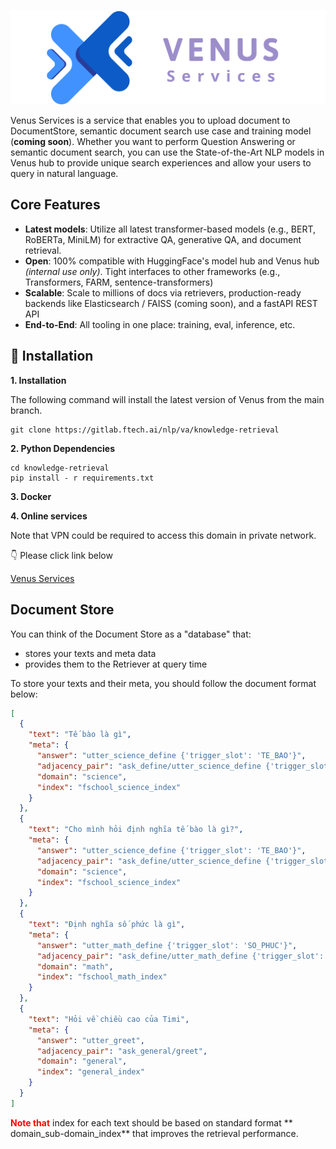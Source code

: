 <p align="center">
  <a href="https://gitlab.ftech.ai/nlp/va/knowledge-retrieval"><img src="./docs/images/venus_banner.svg" alt="Venus Services"></a>
</p>

<p>



</p>



Venus Services is a service that enables you to upload document to DocumentStore, semantic document search use case and training
model (**coming soon**).
Whether you want to perform Question Answering or semantic document search, you can use the State-of-the-Art NLP models
in Venus hub to provide unique search experiences and allow your users to query in natural language.

## Core Features

- **Latest models**: Utilize all latest transformer-based models (e.g., BERT, RoBERTa, MiniLM) for extractive QA,
  generative QA, and document retrieval.
- **Open**: 100% compatible with HuggingFace's model hub and Venus hub *(internal use only)*. Tight interfaces to other
  frameworks (e.g., Transformers, FARM, sentence-transformers)
- **Scalable**: Scale to millions of docs via retrievers, production-ready backends like Elasticsearch / FAISS (coming
  soon), and a fastAPI REST API
- **End-to-End**: All tooling in one place: training, eval, inference, etc.

## 💾 Installation

**1. Installation**

The following command will install the latest version of Venus from the main branch.

```shell
git clone https://gitlab.ftech.ai/nlp/va/knowledge-retrieval
```

**2. Python Dependencies**

```shell
cd knowledge-retrieval
pip install - r requirements.txt
```

**3. Docker**

**4. Online services**

Note that VPN could be required to access this domain in private network.

👇 Please click link below

<a href="./product/download.html" target="_top">Venus Services</a>

## Document Store

You can think of the Document Store as a "database" that:

- stores your texts and meta data
- provides them to the Retriever at query time

To store your texts and their meta, you should follow the document format below:

```json
[
  {
    "text": "Tế bào là gì",
    "meta": {
      "answer": "utter_science_define {'trigger_slot': 'TE_BAO'}",
      "adjacency_pair": "ask_define/utter_science_define {'trigger_slot': 'TE_BAO'}",
      "domain": "science",
      "index": "fschool_science_index"
    }
  },
  {
    "text": "Cho mình hỏi định nghĩa tế bào là gì?",
    "meta": {
      "answer": "utter_science_define {'trigger_slot': 'TE_BAO'}",
      "adjacency_pair": "ask_define/utter_science_define {'trigger_slot': 'TE_BAO'}",
      "domain": "science",
      "index": "fschool_science_index"
    }
  },
  {
    "text": "Định nghĩa số phức là gì",
    "meta": {
      "answer": "utter_math_define {'trigger_slot': 'SO_PHUC'}",
      "adjacency_pair": "ask_define/utter_math_define {'trigger_slot': 'SO_PHUC'}",
      "domain": "math",
      "index": "fschool_math_index"
    }
  },
  {
    "text": "Hỏi về chiều cao của Timi",
    "meta": {
      "answer": "utter_greet",
      "adjacency_pair": "ask_general/greet",
      "domain": "general",
      "index": "general_index"
    }
  }
]
```

**<span style="color:red"> Note that</span>** index for each text should be based on standard format **
domain_sub-domain_index** that improves the retrieval performance.
